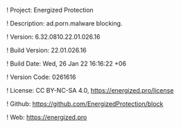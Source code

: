 ! Project: Energized Protection

! Description: ad.porn.malware blocking.

! Version: 6.32.0810.22.01.026.16

! Build Version: 22.01.026.16

! Build Date: Wed, 26 Jan 22 16:16:22 +06

! Version Code: 0261616

! License: CC BY-NC-SA 4.0, https://energized.pro/license

! Github: https://github.com/EnergizedProtection/block

! Web: https://energized.pro
